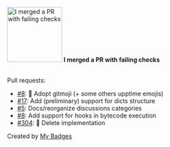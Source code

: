 <img src="https://my-badges.github.io/my-badges/this-is-fine.png" alt="I merged a PR with failing checks" title="I merged a PR with failing checks" width="128">
<strong>I merged a PR with failing checks</strong>
<br><br>

Pull requests:

- <a href="https://github.com/axone-protocol/status/pull/8">#8</a>: :wrench: Adopt gitmoji (+ some others upptime emojis)
- <a href="https://github.com/axone-protocol/prolog/pull/17">#17</a>: Add (preliminary) support for dicts structure
- <a href="https://github.com/axone-protocol/community/pull/5">#5</a>: Docs/reorganize discussions categories
- <a href="https://github.com/axone-protocol/prolog/pull/8">#8</a>: Add support for hooks in bytecode execution
- <a href="https://github.com/axone-protocol/contracts/pull/304">#304</a>: 🤯 Delete implementation


Created by <a href="https://github.com/my-badges/my-badges">My Badges</a>